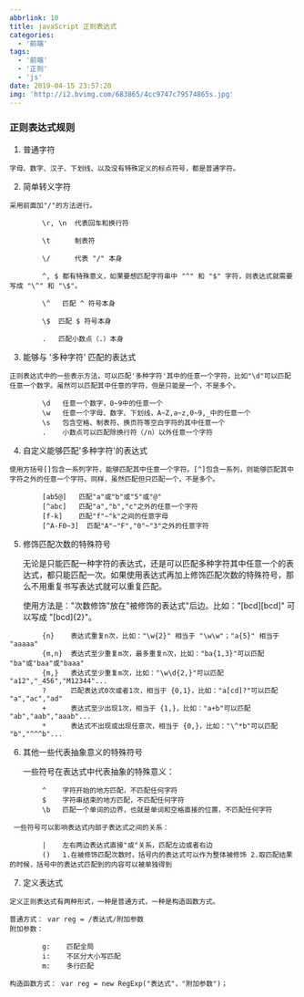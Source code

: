 ```yaml
---
abbrlink: 10
title: javaScript 正则表达式
categories:
  - '前端'
tags:
  - '前端'
  - '正则'
  - 'js'
date: 2019-04-15 23:57:20
img: 'http://i2.bvimg.com/683865/4cc9747c79574865s.jpg'
---
```


### 正则表达式规则
  1. 普通字符
  
  	字母、数字、汉子、下划线、以及没有特殊定义的标点符号，都是普通字符。

  2. 简单转义字符

   	采用前面加"/"的方法进行。
```
		\r, \n  代表回车和换行符
	
		\t      制表符 
	
		\/      代表 "/" 本身
	
		^, $ 都有特殊意义，如果要想匹配字符串中 "^" 和 "$" 字符，则表达式就需要写成 "\^" 和 "\$"。
	
		\^   匹配 ^ 符号本身
	
		\$	匹配 $ 符号本身
		
		.	匹配小数点（.）本身
```
  3. 能够与 '多种字符' 匹配的表达式
  
   	正则表达式中的一些表示方法，可以匹配'多种字符'其中的任意一个字符，比如"\d"可以匹配任意一个数字。虽然可以匹配其中任意的字符，但是只能是一个，不是多个。
```
		\d   任意一个数字，0~9中的任意一个
		\w   任意一个字母、数字、下划线，A~Z,a~z,0~9,_中的任意一个
		\s   包含空格、制表符、换页符等空白字符的其中任意一个
		.    小数点可以匹配除换行符（/n）以外任意一个字符
```
  4. 自定义能够匹配'多种字符'的表达式

   	使用方括号[]包含一系列字符，能够匹配其中任意一个字符。[^]包含一系列，则能够匹配其中字符之外的任意一个字符。同样，虽然匹配但只匹配一个，不是多个。
```
		[ab5@]   匹配"a"或"b"或"5"或"@"
		[^abc]   匹配"a","b","c"之外的任意一个字符
		[f-k]    匹配"f"~"k"之间的任意字母
		[^A-F0~3]  匹配"A"~"F","0"~"3"之外的任意字符 
```
  5. 修饰匹配次数的特殊符号
  
  	 无论是只能匹配一种字符的表达式，还是可以匹配多种字符其中任意一个的表达式，都只能匹配一次。如果使用表达式再加上修饰匹配次数的特殊符号，那么不用重复书写表达式就可以重复匹配。

  	 使用方法是："次数修饰"放在"被修饰的表达式"后边。比如："[bcd][bcd]" 可以写成 "[bcd]{2}"。
```
		{n}    表达式重复n次，比如："\w{2}" 相当于 "\w\w"；"a{5}" 相当于 "aaaaa"
		{m,n}  表达式至少重复m次，最多重复n次，比如："ba{1,3}"可以匹配 "ba"或"baa"或"baaa"
		{m,}   表达式至少重复m次，比如："\w\d{2,}"可以匹配 "a12","_456","M12344"...
		?      匹配表达式0次或者1次，相当于 {0,1}，比如："a[cd]?"可以匹配 "a","ac","ad"
		+      表达式至少出现1次，相当于 {1,}，比如："a+b"可以匹配 "ab","aab","aaab"...
		*      表达式不出现或出现任意次，相当于 {0,}，比如："\^*b"可以匹配 "b","^^^b"...
```
  6. 其他一些代表抽象意义的特殊符号

  	 一些符号在表达式中代表抽象的特殊意义：
```
		^    字符开始的地方匹配，不匹配任何字符
		$    字符串结束的地方匹配，不匹配任何字符
		\b   匹配一个单词的边界，也就是单词和空格直接的位置，不匹配任何字符
```
 	 一些符号可以影响表达式内部子表达式之间的关系：
```
		|    左右两边表达式直接"或"关系，匹配左边或者右边
		()   1.在被修饰匹配次数时，括号内的表达式可以作为整体被修饰 2.取匹配结果的时候，括号中的表达式匹配到的内容可以被单独得到 
```
  7. 定义表达式
  
   	定义正则表达式有两种形式，一种是普通方式，一种是构造函数方式。

 	普通方式： var reg = /表达式/附加参数
 	附加参数：
```
		g:    匹配全局
		i:    不区分大小写匹配
		m:    多行匹配
```
 	构造函数方式： var reg = new RegExp("表达式"，"附加参数")；
	 	